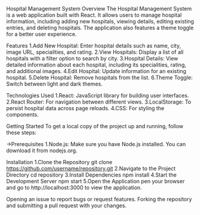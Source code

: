 Hospital Management System
Overview
The Hospital Management System is a web application built with React. It allows users to manage hospital information, including adding new hospitals, viewing details, editing existing entries, and deleting hospitals. The application also features a theme toggle for a better user experience.

Features
1.Add New Hospital: Enter hospital details such as name, city, image URL, specialities, and rating.
2.View Hospitals: Display a list of all hospitals with a filter option to search by city.
3.Hospital Details: View detailed information about each hospital, including its specialities, rating, and additional images.
4.Edit Hospital: Update information for an existing hospital.
5.Delete Hospital: Remove hospitals from the list.
6.Theme Toggle: Switch between light and dark themes.


Technologies Used
1.React: JavaScript library for building user interfaces.
2.React Router: For navigation between different views.
3.LocalStorage: To persist hospital data across page reloads.
4.CSS: For styling the components.


Getting Started
To get a local copy of the project up and running, follow these steps:

->Prerequisites
1.Node.js: Make sure you have Node.js installed. You can download it from nodejs.org.

Installation
1.Clone the Repository
git clone https://github.com/username/repository.git
2.Navigate to the Project Directory
cd repository
3.Install Dependencies
npm install
4.Start the Development Server
npm start
5.Open the Application
pen your browser and go to http://localhost:3000 to view the application.

Opening an issue to report bugs or request features.
Forking the repository and submitting a pull request with your changes.
